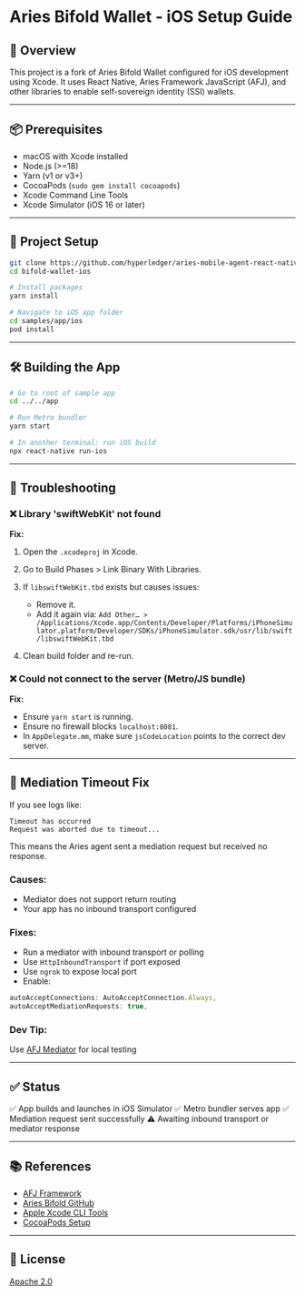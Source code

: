 # Aries Bifold Wallet - iOS Setup Guide

## 🚀 Overview

This project is a fork of Aries Bifold Wallet configured for iOS development using Xcode. It uses React Native, Aries Framework JavaScript (AFJ), and other libraries to enable self-sovereign identity (SSI) wallets.

---

## 📦 Prerequisites

* macOS with Xcode installed
* Node.js (>=18)
* Yarn (v1 or v3+)
* CocoaPods (`sudo gem install cocoapods`)
* Xcode Command Line Tools
* Xcode Simulator (iOS 16 or later)

---

## 📂 Project Setup

```bash
git clone https://github.com/hyperledger/aries-mobile-agent-react-native bifold-wallet-ios
cd bifold-wallet-ios

# Install packages
yarn install

# Navigate to iOS app folder
cd samples/app/ios
pod install
```

---

## 🛠 Building the App

```bash
# Go to root of sample app
cd ../../app

# Run Metro bundler
yarn start

# In another terminal: run iOS build
npx react-native run-ios
```

---

## 🧪 Troubleshooting

### ❌ Library 'swiftWebKit' not found

**Fix:**

1. Open the `.xcodeproj` in Xcode.
2. Go to Build Phases > Link Binary With Libraries.
3. If `libswiftWebKit.tbd` exists but causes issues:

   * Remove it.
   * Add it again via: `Add Other… > /Applications/Xcode.app/Contents/Developer/Platforms/iPhoneSimulator.platform/Developer/SDKs/iPhoneSimulator.sdk/usr/lib/swift/libswiftWebKit.tbd`
4. Clean build folder and re-run.

### ❌ Could not connect to the server (Metro/JS bundle)

**Fix:**

* Ensure `yarn start` is running.
* Ensure no firewall blocks `localhost:8081`.
* In `AppDelegate.mm`, make sure `jsCodeLocation` points to the correct dev server.

---

## 📡 Mediation Timeout Fix

If you see logs like:

```
Timeout has occurred
Request was aborted due to timeout...
```

This means the Aries agent sent a mediation request but received no response.

### Causes:

* Mediator does not support return routing
* Your app has no inbound transport configured

### Fixes:

* Run a mediator with inbound transport or polling
* Use `HttpInboundTransport` if port exposed
* Use `ngrok` to expose local port
* Enable:

```ts
autoAcceptConnections: AutoAcceptConnection.Always,
autoAcceptMediationRequests: true,
```

### Dev Tip:

Use [AFJ Mediator](https://github.com/hyperledger/aries-framework-javascript/blob/main/docs/guides/mediator.md) for local testing

---

## ✅ Status

✅ App builds and launches in iOS Simulator
✅ Metro bundler serves app
✅ Mediation request sent successfully
⚠️ Awaiting inbound transport or mediator response

---

## 📚 References

* [AFJ Framework](https://aries.js.org)
* [Aries Bifold GitHub](https://github.com/hyperledger/aries-mobile-agent-react-native)
* [Apple Xcode CLI Tools](https://developer.apple.com/xcode/resources/)
* [CocoaPods Setup](https://guides.cocoapods.org/using/getting-started.html)

---

## 📎 License

[Apache 2.0](https://www.apache.org/licenses/LICENSE-2.0)
